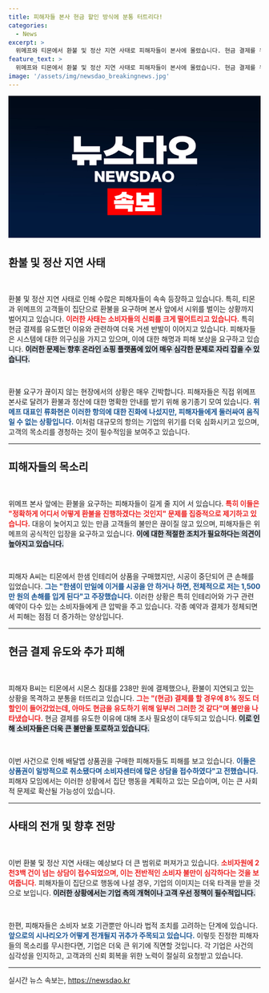 ```yaml
---
title: 피해자들 본사 현금 할인 방식에 분통 터트리다!
categories:
  - News
excerpt: >
  위메프와 티몬에서 환불 및 정산 지연 사태로 피해자들이 본사에 몰렸습니다. 현금 결제를 유도한 이유에 대한 분노가 커지고, 피해 범위가 광범위해지자 집단 행동을 예고했습니다. 클릭해 자세한 상황을 확인하세요!
feature_text: >
  위메프와 티몬에서 환불 및 정산 지연 사태로 피해자들이 본사에 몰렸습니다. 현금 결제를 유도한 이유에 대한 분노가 커지고, 피해 범위가 광범위해지자 집단 행동을 예고했습니다. 클릭해 자세한 상황을 확인하세요!
image: '/assets/img/newsdao_breakingnews.jpg'
---
```


<p><img src="/assets/img/newsdao_breakingnews.jpg" alt="flaretime 속보" /></p>

<h2 data-ke-size="size26">환불 및 정산 지연 사태</h2>

<p data-ke-size="size16">&nbsp;</p>

<p>환불 및 정산 지연 사태로 인해 수많은 피해자들이 속속 등장하고 있습니다. 특히, 티몬과 위메프의 고객들이 집단으로 환불을 요구하며 본사 앞에서 시위를 벌이는 상황까지 벌어지고 있습니다. <b><span style="color: #ee2323;">이러한 사태는 소비자들의 신뢰를 크게 떨어트리고 있습니다.</span></b> 특히 현금 결제를 유도했던 이유와 관련하여 더욱 거센 반발이 이어지고 있습니다. 피해자들은 시스템에 대한 의구심을 가지고 있으며, 이에 대한 해명과 피해 보상을 요구하고 있습니다. <b><span style="background-color: #21538527;">이러한 문제는 향후 온라인 쇼핑 플랫폼에 있어 매우 심각한 문제로 자리 잡을 수 있습니다.</span></b></p>

<p data-ke-size="size16">&nbsp;</p>

<p>환불 요구가 끊이지 않는 현장에서의 상황은 매우 긴박합니다. 피해자들은 직접 위메프 본사로 달려가 환불과 정산에 대한 명확한 안내를 받기 위해 옹기종기 모여 있습니다. <b><span style="color: #1a5490;">위메프 대표인 류화현은 이러한 항의에 대한 진화에 나섰지만, 피해자들에게 둘러싸여 움직일 수 없는 상황입니다.</span></b> 이처럼 대규모의 항의는 기업의 위기를 더욱 심화시키고 있으며, 고객의 목소리를 경청하는 것이 필수적임을 보여주고 있습니다.</p>

<hr>

<h2 data-ke-size="size26">피해자들의 목소리</h2>

<p data-ke-size="size16">&nbsp;</p>

<p>위메프 본사 앞에는 환불을 요구하는 피해자들이 길게 줄 지어 서 있습니다. <b><span style="color: #ee2323;">특히 이들은 "정확하게 어디서 어떻게 환불을 진행하겠다는 것인지" 문제를 집중적으로 제기하고 있습니다.</span></b> 대응이 늦어지고 있는 만큼 고객들의 불만은 끊이질 않고 있으며, 피해자들은 위메프의 공식적인 입장을 요구하고 있습니다. <b><span style="background-color: #21538527;">이에 대한 적절한 조치가 필요하다는 의견이 높아지고 있습니다.</span></b></p>

<p data-ke-size="size16">&nbsp;</p>

<p>피해자 A씨는 티몬에서 한샘 인테리어 상품을 구매했지만, 시공이 중단되어 큰 손해를 입었습니다. <b><span style="color: #1a5490;">그는 "한샘이 만일에 이거를 시공을 안 하거나 하면, 전체적으로 저는 1,500만 원의 손해를 입게 된다"고 주장했습니다.</span></b> 이러한 상황은 특히 인테리어와 가구 관련 예약이 다수 있는 소비자들에게 큰 압박을 주고 있습니다. 각종 예약과 결제가 정체되면서 피해는 점점 더 증가하는 양상입니다.</p>

<hr>

<h2 data-ke-size="size26">현금 결제 유도와 추가 피해</h2>

<p data-ke-size="size16">&nbsp;</p>

<p>피해자 B씨는 티몬에서 시몬스 침대를 238만 원에 결제했으나, 환불이 지연되고 있는 상황을 목격하고 분통을 터뜨리고 있습니다. <b><span style="color: #ee2323;">그는 "(현금) 결제를 할 경우에 8% 정도 더 할인이 들어갔었는데, 아마도 현금을 유도하기 위해 일부러 그러한 것 같다"며 불만을 나타냈습니다.</span></b> 현금 결제를 유도한 이유에 대해 조사 필요성이 대두되고 있습니다. <b><span style="background-color: #21538527;">이로 인해 소비자들은 더욱 큰 불만을 토로하고 있습니다.</span></b></p>

<p data-ke-size="size16">&nbsp;</p>

<p>이번 사건으로 인해 배달앱 상품권을 구매한 피해자들도 피해를 보고 있습니다. <b><span style="color: #1a5490;">이들은 상품권이 일방적으로 취소됐다며 소비자센터에 많은 상담을 접수하였다"고 전했습니다.</span></b> 피해자 모임에서는 이러한 상황에서 집단 행동을 계획하고 있는 모습이며, 이는 큰 사회적 문제로 확산될 가능성이 있습니다.</p>

<hr>

<h2 data-ke-size="size26">사태의 전개 및 향후 전망</h2>

<p data-ke-size="size16">&nbsp;</p>

<p>이번 환불 및 정산 지연 사태는 예상보다 더 큰 범위로 퍼져가고 있습니다. <b><span style="color: #ee2323;">소비자원에 2천3백 건이 넘는 상담이 접수되었으며, 이는 전반적인 소비자 불만이 심각하다는 것을 보여줍니다.</span></b> 피해자들이 집단으로 행동에 나설 경우, 기업의 이미지는 더욱 타격을 받을 것으로 보입니다. <b><span style="background-color: #21538527;">이러한 상황에서는 기업 측의 개혁이나 고객 우선 정책이 필수적입니다.</span></b></p>

<p data-ke-size="size16">&nbsp;</p>

<p>한편, 피해자들은 소비자 보호 기관뿐만 아니라 법적 조치를 고려하는 단계에 있습니다. <b><span style="color: #1a5490;">앞으로의 시나리오가 어떻게 전개될지 귀추가 주목되고 있습니다.</span></b> 이렇듯 진정한 피해자들의 목소리를 무시한다면, 기업은 더욱 큰 위기에 직면할 것입니다. 각 기업은 사건의 심각성을 인지하고, 고객과의 신뢰 회복을 위한 노력이 절실히 요청받고 있습니다.</p>

<hr>
실시간 뉴스 속보는, <a href="https://newsdao.kr" rel="dofollow">https://newsdao.kr</a>


